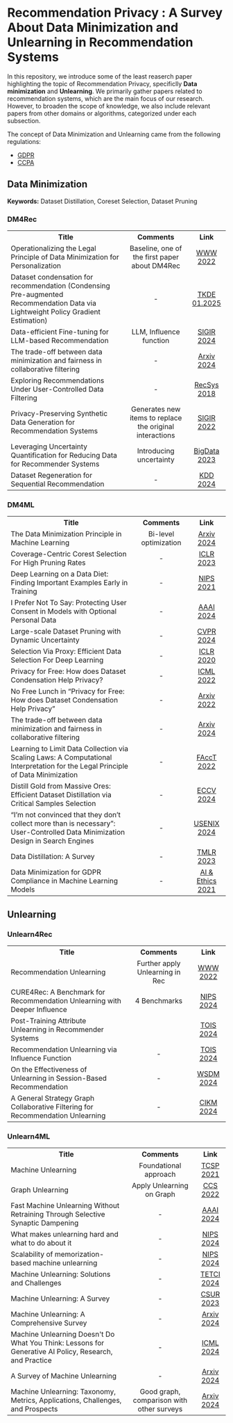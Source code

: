 # Recommendation Privacy : A Survey About Data Minimization and Unlearning in Recommendation Systems

In this repository, we introduce some of the least reaserch paper highlighting the topic of Recommendation Privacy, specificlly **Data minimization** and **Unlearning**. We primarily gather papers related to recommendation systems, which are the main focus of our research. However, to broaden the scope of knowledge, we also include relevant papers from other domains or algorithms, categorized under each subsection.

The concept of Data Minimization and Unlearning came from the following regulations:
- [GDPR](https://gdpr-info.eu/)
- [CCPA](https://oag.ca.gov/privacy/ccpa/regs)

## Data Minimization

**Keywords:** Dataset Distillation, Coreset Selection, Dataset Pruning 

### DM4Rec
<table>
  <tbody>
    <tr>
      <th>Title</th>
      <th align="center">Comments</th>
      <th align="center">Link</th>
    </tr>
    <!-- Paper list start here -->
    <tr>
      <td align="left">Operationalizing the Legal Principle of Data Minimization for Personalization</td>
      <td align="center">Baseline, one of the first paper about DM4Rec</td>
      <td align="center">
        <a href="https://arxiv.org/abs/2005.13718">
          WWW 2022
        </a>
      </td>
    </tr>
    <!-- This is one paper, follow this format -->
    <tr>
      <td align="left">Dataset condensation for recommendation (Condensing Pre-augmented Recommendation Data via Lightweight Policy Gradient Estimation)</td>
      <td align="center">-</td>
      <td align="center">
        <a href="https://arxiv.org/abs/2310.01038">
          TKDE 01.2025
        </a>
      </td>
    </tr>
    <!-- This is one paper, follow this format -->
    <tr>
      <td align="left">Data-efficient Fine-tuning for LLM-based Recommendation</td>
      <td align="center">LLM, Influence function</td>
      <td align="center">
        <a href="https://arxiv.org/abs/2401.17197">
        SIGIR 2024
        </a>
      </td>
    </tr>
    <!-- This is one paper, follow this format -->
    <tr>
      <td align="left">The trade-off between data minimization and fairness in collaborative filtering</td>
      <td align="center">-</td>
      <td align="center">
        <a href="https://arxiv.org/abs/2410.07182">
        Arxiv 2024
        </a>
      </td>
    </tr>
    <!-- This is one paper, follow this format -->
    <tr>
      <td align="left">Exploring Recommendations Under User-Controlled Data Filtering</td>
      <td align="center">-</td>
      <td align="center">
        <a href="https://dl.acm.org/doi/10.1145/3240323.3240399">
        RecSys 2018
        </a>
      </td>
    </tr>
    <!-- This is one paper, follow this format -->
    <tr>
      <td align="left">Privacy-Preserving Synthetic Data Generation for Recommendation Systems</td>
      <td align="center">Generates new items to replace the original interactions</td>
      <td align="center">
        <a href="https://dl.acm.org/doi/10.1145/3477495.3532044">
        SIGIR 2022
        </a>
      </td>
    </tr>
    <!-- This is one paper, follow this format -->
    <tr>
      <td align="left">Leveraging Uncertainty Quantification for Reducing Data for Recommender Systems</td>
      <td align="center">Introducing uncertainty</td>
      <td align="center">
        <a href="https://ieeexplore.ieee.org/document/10386790">
        BigData 2023
        </a>
      </td>
    </tr>
    <!-- This is one paper, follow this format -->
    <tr>
      <td align="left">Dataset Regeneration for Sequential Recommendation</td>
      <td align="center">-</td>
      <td align="center">
        <a href="https://dl.acm.org/doi/10.1145/3637528.3671841">
        KDD 2024
        </a>
      </td>
    </tr>
    <!-- This is one paper, follow this format -->
  </tbody>
</table>

### DM4ML

<table>
  <tbody>
    <tr>
      <th>Title</th>
      <th align="center">Comments</th>
      <th align="center">Link</th>
    </tr>
    <!-- Paper list start here -->
    <tr>
      <td align="left">The Data Minimization Principle in Machine Learning</td>
      <td align="center">Bi-level optimization</td>
      <td align="center">
        <a href="https://arxiv.org/abs/2405.19471">
        Arxiv 2024
        </a>
      </td>
    </tr>
    <!-- This is one paper, follow this format -->
    <tr>
      <td align="left">Coverage-Centric Corest Selection For High Pruning Rates</td>
      <td align="center">-</td>
      <td align="center">
        <a href="https://arxiv.org/abs/2210.15809">
        ICLR 2023
        </a>
      </td>
    </tr>
    <!-- This is one paper, follow this format -->
    <tr>
      <td align="left">Deep Learning on a Data Diet: Finding Important Examples Early in Training</td>
      <td align="center">-</td>
      <td align="center">
        <a href="https://arxiv.org/abs/2107.07075">
        NIPS 2021
        </a>
      </td>
    </tr>
    <!-- This is one paper, follow this format -->
    <tr>
      <td align="left">I Prefer Not To Say: Protecting User Consent in Models with Optional Personal Data</td>
      <td align="center">-</td>
      <td align="center">
        <a href="https://arxiv.org/abs/2210.13954">
        AAAI 2024
        </a>
      </td>
    </tr>
    <!-- This is one paper, follow this format -->
    <tr>
      <td align="left">Large-scale Dataset Pruning with Dynamic Uncertainty</td>
      <td align="center">-</td>
      <td align="center">
        <a href="https://arxiv.org/abs/2306.05175">
        CVPR 2024
        </a>
      </td>
    </tr>
    <!-- This is one paper, follow this format -->
    <tr>
      <td align="left">Selection Via Proxy: Efficient Data Selection For Deep Learning</td>
      <td align="center">-</td>
      <td align="center">
        <a href="https://arxiv.org/abs/1906.11829">
        ICLR 2020
        </a>
      </td>
    </tr>
    <!-- This is one paper, follow this format -->
    <tr>
      <td align="left">Privacy for Free: How does Dataset Condensation Help Privacy?</td>
      <td align="center">-</td>
      <td align="center">
        <a href="https://arxiv.org/abs/2206.00240">
        ICML 2022
        </a>
      </td>
    </tr>
    <!-- This is one paper, follow this format -->
    <tr>
      <td align="left">No Free Lunch in “Privacy for Free: How does Dataset  Condensation Help Privacy”</td>
      <td align="center">-</td>
      <td align="center">
        <a href="https://arxiv.org/abs/2209.14987">
        Arxiv 2022
        </a>
      </td>
    </tr>
    <!-- This is one paper, follow this format -->
    <tr>
      <td align="left">The trade-off between data minimization and fairness in collaborative filtering</td>
      <td align="center">-</td>
      <td align="center">
        <a href="https://arxiv.org/abs/2410.07182">
        Arxiv 2024
        </a>
      </td>
    </tr>
    <!-- This is one paper, follow this format -->
    <tr>
      <td align="left">Learning to Limit Data Collection via Scaling Laws: A Computational Interpretation for the Legal Principle of Data Minimization</td>
      <td align="center">-</td>
      <td align="center">
        <a href="https://dl.acm.org/doi/10.1145/3531146.3533148">
        FAccT 2022
        </a>
      </td>
    </tr>
    <!-- This is one paper, follow this format -->
    <tr>
      <td align="left">Distill Gold from Massive Ores: Efficient Dataset Distillation via Critical Samples Selection</td>
      <td align="center">-</td>
      <td align="center">
        <a href="https://arxiv.org/abs/2305.18381">
        ECCV 2024
        </a>
      </td>
    </tr>
    <!-- This is one paper, follow this format -->
    <tr>
      <td align="left">“I’m not convinced that they don’t collect more than is necessary”:  User-Controlled Data Minimization Design in Search Engines</td>
      <td align="center">-</td>
      <td align="center">
        <a href="https://www.usenix.org/conference/usenixsecurity24/presentation/sharma">
        USENIX 2024
        </a>
      </td>
    </tr>
    <!-- This is one paper, follow this format -->
    <tr>
      <td align="left">Data Distillation: A Survey</td>
      <td align="center">-</td>
      <td align="center">
        <a href="https://arxiv.org/abs/2301.04272">
        TMLR 2023
        </a>
      </td>
    </tr>
    <!-- This is one paper, follow this format -->
    <tr>
      <td align="left">Data Minimization for GDPR Compliance in  Machine Learning Models</td>
      <td align="center">-</td>
      <td align="center">
        <a href="https://link.springer.com/article/10.1007/s43681-021-00095-8">
        AI & Ethics 2021
        </a>
      </td>
    </tr>
    <!-- This is one paper, follow this format -->
  </tbody>
</table>

## Unlearning

### Unlearn4Rec

<table>
  <tbody>
    <tr>
      <th>Title</th>
      <th align="center">Comments</th>
      <th align="center">Link</th>
    </tr>
    <!-- Updated paper list with comments -->
    <tr>
      <td align="left">Recommendation Unlearning</td>
      <td align="center">Further apply Unlearning in Rec</td>
      <td align="center">
        <a href="https://arxiv.org/abs/2201.06820">
          WWW 2022
        </a>
      </td>
    </tr>
    <tr>
      <td align="left">CURE4Rec: A Benchmark for Recommendation Unlearning with Deeper Influence</td>
      <td align="center">4 Benchmarks</td>
      <td align="center">
        <a href="https://arxiv.org/abs/2408.14393">
          NIPS 2024
        </a>
      </td>
    </tr>
    <tr>
      <td align="left">Post-Training Attribute Unlearning in Recommender Systems</td>
      <td align="center"></td>
      <td align="center">
        <a href="https://dl.acm.org/doi/10.1145/3701987">
          TOIS 2024
        </a>
      </td>
    </tr>
    <tr>
      <td align="left">Recommendation Unlearning via Influence Function</td>
      <td align="center">-</td>
      <td align="center">
        <a href="https://dl.acm.org/doi/10.1145/3701763">
          TOIS 2024
        </a>
      </td>
    </tr>
    <tr>
      <td align="left">On the Effectiveness of Unlearning in Session-Based Recommendation</td>
      <td align="center">-</td>
      <td align="center">
        <a href="https://dl.acm.org/doi/10.1145/3616855.3635823">
          WSDM 2024
        </a>
      </td>
    </tr>
    <tr>
      <td align="left">A General Strategy Graph Collaborative Filtering for Recommendation Unlearning</td>
      <td align="center">-</td>
      <td align="center">
        <a href="https://dl.acm.org/doi/10.1145/3627673.3679637">
          CIKM 2024
        </a>
      </td>
    </tr>
    <!-- This is one paper, follow this format -->
    <!-- End of updated paper list -->
  </tbody>
</table>

### Unlearn4ML

<table>
  <tbody>
    <tr>
      <th>Title</th>
      <th align="center">Comments</th>
      <th align="center">Link</th>
    </tr>
    <!-- Updated paper list with comments -->
    <tr>
      <td align="left">Machine Unlearning</td>
      <td align="center">Foundational approach</td>
      <td align="center">
        <a href="https://arxiv.org/abs/1912.03817">
          TCSP 2021
        </a>
      </td>
    </tr>
    <tr>
      <td align="left">Graph Unlearning</td>
      <td align="center">Apply Unlearning on Graph</td>
      <td align="center">
        <a href="https://dl.acm.org/doi/10.1145/3548606.3559352">
          CCS 2022
        </a>
      </td>
    </tr>
    <tr>
      <td align="left">Fast Machine Unlearning Without Retraining Through Selective Synaptic Dampening</td>
      <td align="center">-</td>
      <td align="center">
        <a href="https://arxiv.org/abs/2308.07707">
          AAAI 2024
        </a>
      </td>
    </tr>
    <tr>
      <td align="left">What makes unlearning hard and what to do about it</td>
      <td align="center">-</td>
      <td align="center">
        <a href="https://arxiv.org/abs/2406.01257">
          NIPS 2024
        </a>
      </td>
    </tr>
    <tr>
      <td align="left">Scalability of memorization-based machine unlearning</td>
      <td align="center">-</td>
      <td align="center">
        <a href="https://arxiv.org/abs/2410.16516">
          NIPS 2024
        </a>
      </td>
    </tr>
    <tr>
      <td align="left">Machine Unlearning: Solutions and Challenges</td>
      <td align="center">-</td>
      <td align="center">
        <a href="https://ieeexplore.ieee.org/document/10488864">
        TETCI 2024
        </a>
      </td>
    </tr>
    <!-- This is one paper, follow this format -->
    <tr>
      <td align="left">Machine Unlearning: A Survey</td>
      <td align="center">-</td>
      <td align="center">
        <a href="https://dl.acm.org/doi/10.1145/3603620">
        CSUR 2023
        </a>
      </td>
    </tr>
    <!-- This is one paper, follow this format -->
    <tr>
      <td align="left">Machine Unlearning: A Comprehensive Survey</td>
      <td align="center">-</td>
      <td align="center">
        <a href="https://dl.acm.org/doi/10.1145/3603620">
        Arxiv 2024
        </a>
      </td>
    </tr>
    <!-- This is one paper, follow this format -->
    <tr>
      <td align="left">Machine Unlearning Doesn't Do What You Think: Lessons for Generative AI Policy, Research, and Practice</td>
      <td align="center">-</td>
      <td align="center">
        <a href="https://arxiv.org/abs/2412.06966v1">
        ICML 2024
        </a>
      </td>
    </tr>
    <!-- This is one paper, follow this format -->
    <tr>
      <td align="left">A Survey of Machine Unlearning</td>
      <td align="center">-</td>
      <td align="center">
        <a href="https://arxiv.org/abs/2209.02299">
        Arxiv 2024
        </a>
      </td>
    </tr>
    <!-- This is one paper, follow this format -->
    <tr>
      <td align="left">Machine Unlearning: Taxonomy, Metrics, Applications, Challenges, and Prospects</td>
      <td align="center">Good graph, comparison with other surveys</td>
      <td align="center">
        <a href="https://arxiv.org/abs/2403.08254">
        Arxiv 2024
        </a>
      </td>
    </tr>
    <!-- This is one paper, follow this format -->
    <!-- End of updated paper list -->
  </tbody>
</table>


<!-- 
## [Data Minimization for Machine Learning](/DM4ML.md)

### Survey
- [A Comprehensive Survey of Dataset Distillation](https://arxiv.org/abs/2301.05603)
- [Data Distillation: A Survey](https://arxiv.org/abs/2301.04272)

### General paper
- [Dataset Regeneration for Sequential Recommendation](https://arxiv.org/abs/2405.17795)
- [Large-scale Dataset Pruning with Dynamic Uncertainty](https://arxiv.org/abs/2306.05175)
- [Entropy Law The Story Behind Data Compression and LLM Performance](https://arxiv.org/abs/2407.06645)
- [RecRanker Instruction Tuning Large Language Model as Ranker for Topk Recommendation](https://arxiv.org/abs/2306.01495)
- [The Data Minimization Principle in Machine Learning](https://arxiv.org/abs/2405.19471v1)
- [Deep Learning on a Data Diet Finding Important Examples Early in Training](https://arxiv.org/abs/2103.12961)
- [Less Is Better Unweighted Data Subsampling via Influence Function](https://arxiv.org/abs/2110.14034)
- [InfoBatch Lossless Training Speed Up by Unbiased Dynamic Data Pruning](https://arxiv.org/abs/2303.04947)
- [Coverage-centric Coreset Selection for High Pruning Rates](https://arxiv.org/abs/2210.15809)
- [Selection via Proxy Efficient Data Selection for Deep Learning](https://arxiv.org/abs/2306.00184)
- [Dataset Condensation via Efficient SyntheticData Parameterization](https://arxiv.org/abs/2206.00719)
- [Dataset Condensation with Gradient Matching](https://arxiv.org/abs/2202.07122)

## [LLM for Recommendation](/LLM4Rec.md)

### Survey
- [A Survey on Large Language Models for Recommendation](https://arxiv.org/abs/2305.19860)
- [How Can Recommender Systems Benefit from Large Language Models A Survey](https://arxiv.org/abs/2311.12338)

### General Paper
- [Recommender Systems in the Era of Large Language Models LLMs](https://arxiv.org/abs/2307.02046)
- [A Bi-Step Grounding Paradigm for Large Language Models in Recommendation Systems](https://arxiv.org/abs/2308.08434)
- [Recommendation as Instruction Following A Large Language Model Empowered Recommendation Approach](https://arxiv.org/abs/2306.01495)
- [Uncovering ChatGPTs Capabilities in Recommender Systems](https://arxiv.org/abs/2305.02182)

## [Privacy](/privacy.md)
- [No Free Lunch in Privacy for Free How does Dataset Condensation Help Privacy](https://arxiv.org/abs/2209.14987)
- [The Utility and Privacy Effects of a Click](https://arxiv.org/abs/2206.00240)
- [Privacy for Free How does Dataset Condensation Help Privacy](https://dl.acm.org/doi/abs/10.1145/3077136.3080783)

## [Other useful paper](/others.md)

- [LoRA LowRank Adaptation of Large Language Models](https://arxiv.org/abs/2106.09685)
- [Recommender Systems with Generative Retrieval](https://arxiv.org/abs/2305.05065)
- [Our Model Achieves Excellent Performance on MovieLens What Does It Mean](https://arxiv.org/abs/2307.09985)
- [TALLRec An Effective and Efficient Tuning Framework to Align Large Language Model with Recommendation](https://arxiv.org/abs/2305.00447) -->
